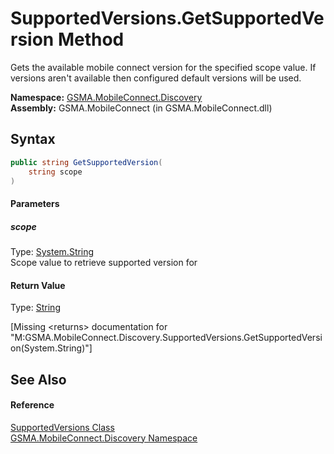 SupportedVersions.GetSupportedVersion Method
============================================
Gets the available mobile connect version for the specified scope value. If versions aren't available then configured default versions will be used.

**Namespace:** [GSMA.MobileConnect.Discovery][1]  
**Assembly:** GSMA.MobileConnect (in GSMA.MobileConnect.dll)

Syntax
------

```csharp
public string GetSupportedVersion(
	string scope
)
```

#### Parameters

##### *scope*
Type: [System.String][2]  
Scope value to retrieve supported version for

#### Return Value
Type: [String][2]  

[Missing &lt;returns> documentation for "M:GSMA.MobileConnect.Discovery.SupportedVersions.GetSupportedVersion(System.String)"]


See Also
--------

#### Reference
[SupportedVersions Class][3]  
[GSMA.MobileConnect.Discovery Namespace][1]  

[1]: ../README.md
[2]: http://msdn.microsoft.com/en-us/library/s1wwdcbf
[3]: README.md
[4]: ../../_icons/Help.png